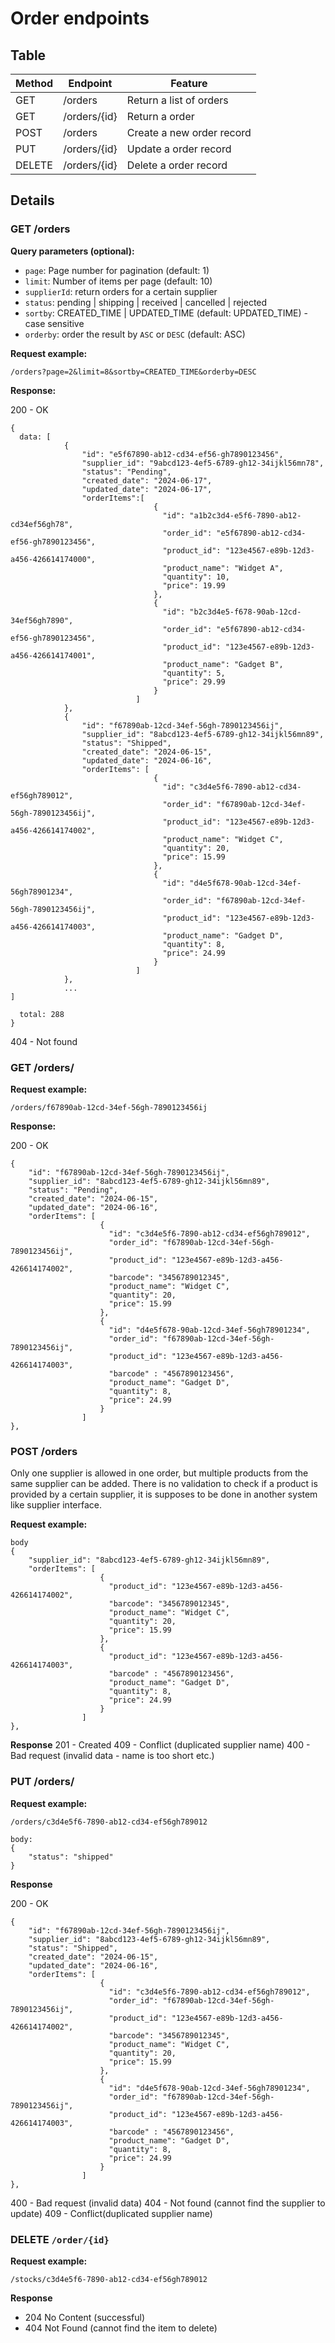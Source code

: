 # Order endpoints

## Table

| Method | Endpoint     | Feature                   |
| ------ | ------------ | ------------------------- |
| GET    | /orders      | Return a list of orders   |
| GET    | /orders/{id} | Return a order            |
| POST   | /orders      | Create a new order record |
| PUT    | /orders/{id} | Update a order record     |
| DELETE | /orders/{id} | Delete a order record     |

## Details

### GET /orders

**Query parameters (optional):**

- `page`: Page number for pagination (default: 1)
- `limit`: Number of items per page (default: 10)
- `supplierId`: return orders for a certain supplier
- `status`: pending | shipping | received | cancelled | rejected
- `sortby`:  CREATED_TIME | UPDATED_TIME (default: UPDATED_TIME) - case sensitive
- `orderby`: order the result by `ASC` or `DESC` (default: ASC)

**Request example:**

```
/orders?page=2&limit=8&sortby=CREATED_TIME&orderby=DESC
```

**Response:**

200 - OK

```
{
  data: [
            {
                "id": "e5f67890-ab12-cd34-ef56-gh7890123456",
                "supplier_id": "9abcd123-4ef5-6789-gh12-34ijkl56mn78",
                "status": "Pending",
                "created_date": "2024-06-17",
                "updated_date": "2024-06-17",
                "orderItems":[
                                {
                                  "id": "a1b2c3d4-e5f6-7890-ab12-cd34ef56gh78",
                                  "order_id": "e5f67890-ab12-cd34-ef56-gh7890123456",
                                  "product_id": "123e4567-e89b-12d3-a456-426614174000",
                                  "product_name": "Widget A",
                                  "quantity": 10,
                                  "price": 19.99
                                },
                                {
                                  "id": "b2c3d4e5-f678-90ab-12cd-34ef56gh7890",
                                  "order_id": "e5f67890-ab12-cd34-ef56-gh7890123456",
                                  "product_id": "123e4567-e89b-12d3-a456-426614174001",
                                  "product_name": "Gadget B",
                                  "quantity": 5,
                                  "price": 29.99
                                }
                            ]
            },
            {
                "id": "f67890ab-12cd-34ef-56gh-7890123456ij",
                "supplier_id": "8abcd123-4ef5-6789-gh12-34ijkl56mn89",
                "status": "Shipped",
                "created_date": "2024-06-15",
                "updated_date": "2024-06-16",
                "orderItems": [
                                {
                                  "id": "c3d4e5f6-7890-ab12-cd34-ef56gh789012",
                                  "order_id": "f67890ab-12cd-34ef-56gh-7890123456ij",
                                  "product_id": "123e4567-e89b-12d3-a456-426614174002",
                                  "product_name": "Widget C",
                                  "quantity": 20,
                                  "price": 15.99
                                },
                                {
                                  "id": "d4e5f678-90ab-12cd-34ef-56gh78901234",
                                  "order_id": "f67890ab-12cd-34ef-56gh-7890123456ij",
                                  "product_id": "123e4567-e89b-12d3-a456-426614174003",
                                  "product_name": "Gadget D",
                                  "quantity": 8,
                                  "price": 24.99
                                }
                            ]
            },
            ...
]

  total: 288
}
```

404 - Not found

### GET /orders/

**Request example:**

```
/orders/f67890ab-12cd-34ef-56gh-7890123456ij
```

**Response:**

200 - OK

```
{
    "id": "f67890ab-12cd-34ef-56gh-7890123456ij",
    "supplier_id": "8abcd123-4ef5-6789-gh12-34ijkl56mn89",
    "status": "Pending",
    "created_date": "2024-06-15",
    "updated_date": "2024-06-16",
    "orderItems": [
                    {
                      "id": "c3d4e5f6-7890-ab12-cd34-ef56gh789012",
                      "order_id": "f67890ab-12cd-34ef-56gh-7890123456ij",
                      "product_id": "123e4567-e89b-12d3-a456-426614174002",
                      "barcode": "3456789012345",
                      "product_name": "Widget C",
                      "quantity": 20,
                      "price": 15.99
                    },
                    {
                      "id": "d4e5f678-90ab-12cd-34ef-56gh78901234",
                      "order_id": "f67890ab-12cd-34ef-56gh-7890123456ij",
                      "product_id": "123e4567-e89b-12d3-a456-426614174003",
                      "barcode" : "4567890123456",
                      "product_name": "Gadget D",
                      "quantity": 8,
                      "price": 24.99
                    }
                ]
},

```

### POST /orders

Only one supplier is allowed in one order, but multiple products from the same supplier can be added.
There is no validation to check if a product is provided by a certain supplier, it is supposes to be done in another system like supplier interface.

**Request example:**

```
body
{
    "supplier_id": "8abcd123-4ef5-6789-gh12-34ijkl56mn89",
    "orderItems": [
                    {
                      "product_id": "123e4567-e89b-12d3-a456-426614174002",
                      "barcode": "3456789012345",
                      "product_name": "Widget C",
                      "quantity": 20,
                      "price": 15.99
                    },
                    {
                      "product_id": "123e4567-e89b-12d3-a456-426614174003",
                      "barcode" : "4567890123456",
                      "product_name": "Gadget D",
                      "quantity": 8,
                      "price": 24.99
                    }
                ]
},
```

**Response**
201 - Created
409 - Conflict (duplicated supplier name)
400 - Bad request (invalid data - name is too short etc.)

### PUT /orders/

**Request example:**

```
/orders/c3d4e5f6-7890-ab12-cd34-ef56gh789012

body:
{
    "status": "shipped"
}
```

**Response**

200 - OK

```
{
    "id": "f67890ab-12cd-34ef-56gh-7890123456ij",
    "supplier_id": "8abcd123-4ef5-6789-gh12-34ijkl56mn89",
    "status": "Shipped",
    "created_date": "2024-06-15",
    "updated_date": "2024-06-16",
    "orderItems": [
                    {
                      "id": "c3d4e5f6-7890-ab12-cd34-ef56gh789012",
                      "order_id": "f67890ab-12cd-34ef-56gh-7890123456ij",
                      "product_id": "123e4567-e89b-12d3-a456-426614174002",
                      "barcode": "3456789012345",
                      "product_name": "Widget C",
                      "quantity": 20,
                      "price": 15.99
                    },
                    {
                      "id": "d4e5f678-90ab-12cd-34ef-56gh78901234",
                      "order_id": "f67890ab-12cd-34ef-56gh-7890123456ij",
                      "product_id": "123e4567-e89b-12d3-a456-426614174003",
                      "barcode" : "4567890123456",
                      "product_name": "Gadget D",
                      "quantity": 8,
                      "price": 24.99
                    }
                ]
},
```

400 - Bad request (invalid data)
404 - Not found (cannot find the supplier to update)
409 - Conflict(duplicated supplier name)

### DELETE `/order/{id}`

**Request example:**

```
/stocks/c3d4e5f6-7890-ab12-cd34-ef56gh789012
```

**Response**

- 204 No Content (successful)
- 404 Not Found (cannot find the item to delete)
